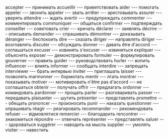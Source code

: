 accepter --- принимать
accueillir --- приветствовать
aider --- помогать
appeler --- звонить
appeler --- звать
arrêter --- арестовывать
assurer --- уверять
attendre --- ждать
avertir --- предупреждать
commenter --- комментировать
communiquer --- общаться
confirmer --- подтверждать
conseiller --- советовать
crier --- кричать
déclarer --- заявлять
décrire --- описывать
demander --- спрашивать
démontrer --- доказывать
déranger --- беспокоить
dire --- сказать
diriger --- направлять
diriger --- возглавлять
discuter --- обсуждать
donner --- давать
être d'accord --- соглашаться
excuser --- извинять
s'excuser --- извиняться
expliquer --- объяснять
exposer --- демонстрировать
formuler --- формулировать
gouverner --- править
guider --- руководствовать
hurler --- вопить
influencer --- влиять
informer --- сообщать
interdire --- запрещать
interviewer --- брать интервью
inviter --- приглашать
laisser --- позволять
marmonner --- бормотать
mentir --- лгать
montrer --- показывать
motiver --- мотивировать
n'être pas d'accord --- не соглашаться
obtenir --- получать
offrir --- предлагать
ordonner --- командовать
pardonner --- прощать
parler --- разговаривать
passer --- передавать
plaisanter --- шутить
présenter --- представлять
promettre --- обещать
prononcer --- произносить
punir --- наказать
questionner --- опрашивать
réagir --- реагировать
recommander --- рекомендовать
refuser --- відмовлятися
remercier --- благодарить
rencontrer --- знакомиться
répondre --- отвечать
représenter --- представлять
saluer --- здороваться
suggérer --- наводить на мысль
supplier --- умолять
visiter --- навестить